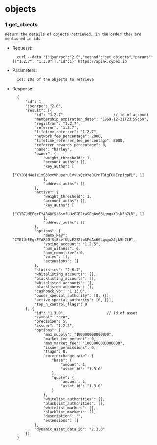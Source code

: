 # objects

### 1.get_objects


`Return the details of objects retrieved, in the order they are mentioned in ids`

* Requesst:

		curl --data '{"jsonrpc":"2.0","method":"get_objects","params":[["1.2.7", "1.3.0"]],"id":1}' https://apihk.cybex.io
* Parameters:

		ids: IDs of the objects to retrieve

* Response:
		
		{
			"id": 1,
			"jsonrpc": "2.0",
			"result": [{
				"id": "1.2.7",                      // id of account
				"membership_expiration_date": "1969-12-31T23:59:59",
				"registrar": "1.2.7",
				"referrer": "1.2.7",
				"lifetime_referrer": "1.2.7",
				"network_fee_percentage": 2000,
				"lifetime_referrer_fee_percentage": 8000,
				"referrer_rewards_percentage": 0,
				"name": "harley",
				"owner": {
					"weight_threshold": 1,
					"account_auths": [],
					"key_auths": [
						["CYB8jM4e1z1xS63xxVhuperU1VvusQz8Ye8CrnTBigFUaErpigpPL", 1]
					],
					"address_auths": []
				},
				"active": {
					"weight_threshold": 1,
					"account_auths": [],
					"key_auths": [
						["CYB7UdEEgrFYAR4DfSi8svfUUzE2E2twSFqAx66LqmgxXJjk5h7LR", 1]
					],
					"address_auths": []
				},
				"options": {
					"memo_key": "CYB7UdEEgrFYAR4DfSi8svfUUzE2E2twSFqAx66LqmgxXJjk5h7LR",
					"voting_account": "1.2.5",
					"num_witness": 0,
					"num_committee": 0,
					"votes": [],
					"extensions": []
				},
				"statistics": "2.6.7",
				"whitelisting_accounts": [],
				"blacklisting_accounts": [],
				"whitelisted_accounts": [],
				"blacklisted_accounts": [],
				"cashback_vb": "1.13.0",
				"owner_special_authority": [0, {}],
				"active_special_authority": [0, {}],
				"top_n_control_flags": 0
			}, {
				"id": "1.3.0",                   // id of asset
				"symbol": "CYB",
				"precision": 5,
				"issuer": "1.2.3",
				"options": {
					"max_supply": "100000000000000",
					"market_fee_percent": 0,
					"max_market_fee": "1000000000000000",
					"issuer_permissions": 0,
					"flags": 0,
					"core_exchange_rate": {
						"base": {
							"amount": 1,
							"asset_id": "1.3.0"
						},
						"quote": {
							"amount": 1,
							"asset_id": "1.3.0"
						}
					},
					"whitelist_authorities": [],
					"blacklist_authorities": [],
					"whitelist_markets": [],
					"blacklist_markets": [],
					"description": "",
					"extensions": []
				},
				"dynamic_asset_data_id": "2.3.0"
			}]
		}
		